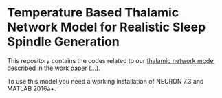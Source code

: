 # Temperature Based Thalamic Network Model for Realistic Sleep Spindle Generation

This repository contains the codes related to our [thalamic network model](https://bartholab.github.io/SpindleTemperatureModel/) described in the work paper (...).

To use this model you need a working installation of NEURON 7.3 and MATLAB 2016a+.
